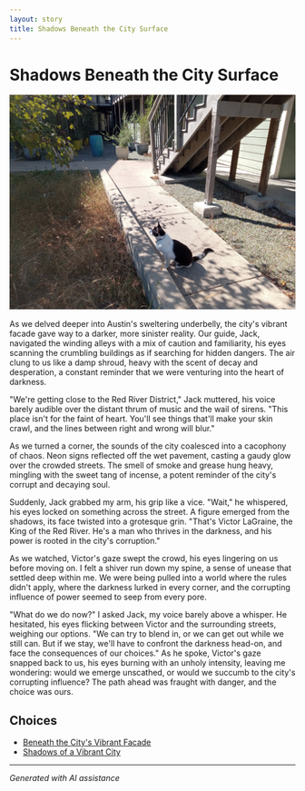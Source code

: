 ```yaml
---
layout: story
title: Shadows Beneath the City Surface
---
```


# Shadows Beneath the City Surface

![Shadows Beneath the City Surface](/input_images/68.jpg)

As we delved deeper into Austin's sweltering underbelly, the city's vibrant facade gave way to a darker, more sinister reality. Our guide, Jack, navigated the winding alleys with a mix of caution and familiarity, his eyes scanning the crumbling buildings as if searching for hidden dangers. The air clung to us like a damp shroud, heavy with the scent of decay and desperation, a constant reminder that we were venturing into the heart of darkness.

"We're getting close to the Red River District," Jack muttered, his voice barely audible over the distant thrum of music and the wail of sirens. "This place isn't for the faint of heart. You'll see things that'll make your skin crawl, and the lines between right and wrong will blur."

As we turned a corner, the sounds of the city coalesced into a cacophony of chaos. Neon signs reflected off the wet pavement, casting a gaudy glow over the crowded streets. The smell of smoke and grease hung heavy, mingling with the sweet tang of incense, a potent reminder of the city's corrupt and decaying soul.

Suddenly, Jack grabbed my arm, his grip like a vice. "Wait," he whispered, his eyes locked on something across the street. A figure emerged from the shadows, its face twisted into a grotesque grin. "That's Victor LaGraine, the King of the Red River. He's a man who thrives in the darkness, and his power is rooted in the city's corruption."

As we watched, Victor's gaze swept the crowd, his eyes lingering on us before moving on. I felt a shiver run down my spine, a sense of unease that settled deep within me. We were being pulled into a world where the rules didn't apply, where the darkness lurked in every corner, and the corrupting influence of power seemed to seep from every pore.

"What do we do now?" I asked Jack, my voice barely above a whisper. He hesitated, his eyes flicking between Victor and the surrounding streets, weighing our options. "We can try to blend in, or we can get out while we still can. But if we stay, we'll have to confront the darkness head-on, and face the consequences of our choices." As he spoke, Victor's gaze snapped back to us, his eyes burning with an unholy intensity, leaving me wondering: would we emerge unscathed, or would we succumb to the city's corrupting influence? The path ahead was fraught with danger, and the choice was ours.


## Choices

* [Beneath the City's Vibrant Facade](/stories/38)
* [Shadows of a Vibrant City](/stories/60.JPG)


---
*Generated with AI assistance*
